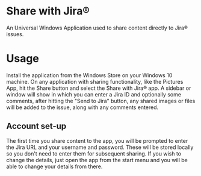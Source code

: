 ﻿# Share with Jira&reg;
An Universal Windows Application used to share content directly to Jira&reg; issues.

# Usage
Install the application from the Windows Store on your Windows 10 machine.
On any application with sharing functionality, like the Pictures App, hit the Share button and select the Share with Jira&reg; app.
A sidebar or window will show in which you can enter a Jira ID and optionally some comments, after hitting the "Send to Jira" button, any shared images or files will be added to the issue, along with any comments entered.

## Account set-up
The first time you share content to the app, you will be prompted to enter the Jira URL and your username and password. These will be stored locally so you don't need to enter them for subsequent sharing.
If you wish to change the details, just open the app from the start menu and you will be able to change your details from there.
